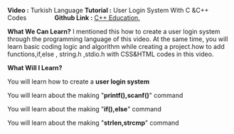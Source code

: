
<b>Video :</b> Turkish Language <b>Tutorial :</b> User Login System With C &C++ Codes&nbsp;&nbsp;&nbsp;&nbsp;&nbsp;&nbsp;&nbsp;&nbsp;&nbsp;&nbsp;&nbsp;&nbsp;&nbsp;&nbsp;&nbsp; <b>Github Link :</b> <a href="https://github.com/remoteman/c-programming-education" target="_blank">C++ Education.</a>

<b>What We Can Learn?</b>
I mentioned this how to create a user login system through the programming language of this video. At the same time, you will learn basic coding logic and algorithm while creating a project.how to add functions,if,else , string.h ,stdio.h  with CSS&HTML codes in this video.

<b>What Will I Learn?</b>
<p>You will learn how to create a <b>user login system</b></p>
<p>You will learn about the making "<b>printf(),scanf()</b>" command</p>
<p>You will learn about the making "<b>if(),else</b>" command</p>
<p>You will learn about the making "<b>strlen,strcmp</b>" command</p>
